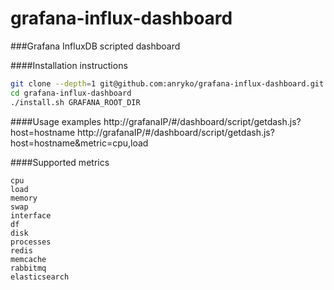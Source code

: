 # grafana-influx-dashboard

###Grafana InfluxDB scripted dashboard

####Installation instructions

```bash
git clone --depth=1 git@github.com:anryko/grafana-influx-dashboard.git
cd grafana-influx-dashboard
./install.sh GRAFANA_ROOT_DIR
```


####Usage examples
http://grafanaIP/#/dashboard/script/getdash.js?host=hostname
http://grafanaIP/#/dashboard/script/getdash.js?host=hostname&metric=cpu,load


####Supported metrics
```
cpu
load
memory
swap
interface
df
disk
processes
redis
memcache
rabbitmq
elasticsearch
```
